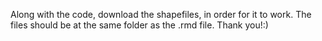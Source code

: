 Along with the code, download the shapefiles, in order for it to work. The files should be at the same folder as the .rmd file. Thank you!:)
